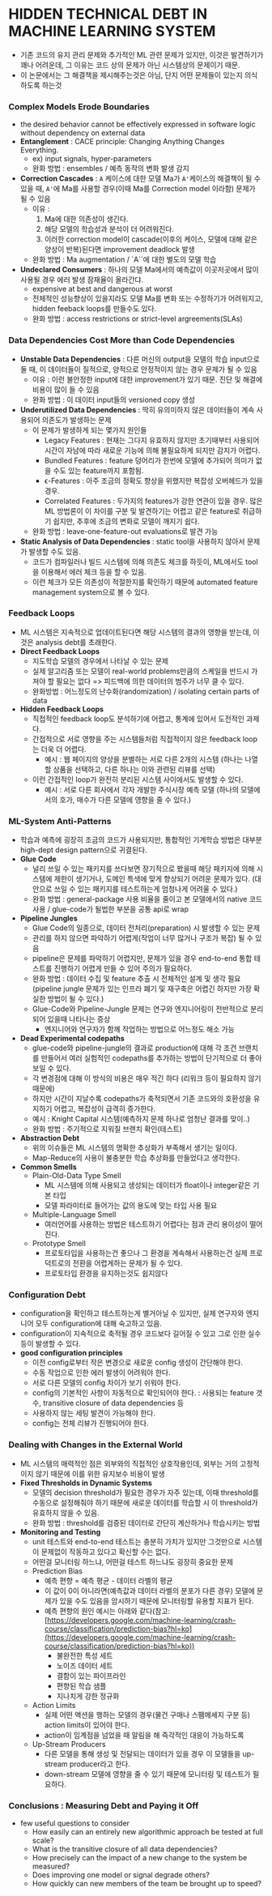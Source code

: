 # HIDDEN TECHNICAL DEBT IN MACHINE LEARNING SYSTEM

- 기존 코드의 유지 관리 문제와 추가적인 ML 관련 문제가 있지만, 이것은 발견하기가 꽤나 어려운데, 그 이유는 코드 상의 문제가 아닌 시스템상의 문제이기 때문.
- 이 논문에서는 그 해결책을 제시해주는것은 아님, 단지 어떤 문제들이 있는지 의식하도록 하는것

### Complex Models Erode Boundaries

- the desired behavior cannot be effectively expressed in software logic without dependency on external data
- **Entanglement** : CACE principle: Changing Anything Changes Everything.
    - ex) input signals, hyper-parameters
    - 완화 방법 : ensembles / 예측 동작의 변화 발생 감지
- **Correction Cascades** : `A` 케이스에 대한 모델 Ma가 `A'`케이스의 해결책이 될 수 있을 때, `A'`에 Ma를 사용할 경우(이때 Ma를 Correction model 이라함) 문제가 될 수 있음
    - 이유 :
        1. Ma에 대한 의존성이 생긴다.	
        2. 해당 모델의 학습성과 분석이 더 어려워진다.	
        3. 이러한 correction model이 cascade(이후의 케이스, 모델에 대해 같은 양상이 반복)된다면 improvement deadlock 발생
    - 완화 방법 : Ma augmentation / `A``에 대한 별도의 모델 학습
- **Undeclared Consumers** : 하나의 모델 Ma에서의 예측값이 이곳저곳에서 많이 사용될 경우 에러 발생 잠재율이 올라간댜.
    - expensive at best and dangerous at worst
    - 전체적인 성능향상이 있을지라도 모델 Ma를 변화 또는 수정하기가 어려워지고, hidden feeback loops를 만들수도 있다.
    - 완화 방법 : access restrictions or strict-level argreements(SLAs)

### Data Dependencies Cost More than Code Dependencies

- **Unstable Data Dependencies** : 다른 머신의 output을 모델의 학습 input으로 둘 때, 이 데이터들이 질적으로, 양적으로 안정적이지 않는 경우 문제가 될 수 있음
    - 이유 : 이런 불안정한 input에 대한 improvement가 있기 때문. 진단 및 해결에 비용이 많이 들 수 있음
    - 완화 방법 : 이 데이터 input들의 versioned copy 생성
- **Underutilized Data Dependencies** : 딱히 유의미하지 않은 데이터들이 계속 사용되어 의존도가 발생하는 문제
    - 이 문제가 발생하게 되는 몇가지 원인들
        - Legacy Features : 현재는 그다지 유효하지 않지만 초기때부터 사용되어 시간이 자남에 따라 새로운 기능에 의해 불필요하게 되지만 감지가 어렵다.
        - Bundled Features : feature 덩어리가 한번에 모델에 추가되어 의미가 없을 수도 있는 feature까지 포함됨.
        - ϵ-Features : 아주 조금의 정확도 향상을 위했지만 복잡성 오버헤드가 있을 경우.
        - Correlated Features : 두가지의 features가 강한 연관이 있을 경우. 많은 ML 방법론이 이 차이를 구분 및 발견하기는 어렵고 같은 feature로 취급하기 쉽지만, 추후에 조금의 변화로 모델이 깨지기 쉽다.
    - 완화 방법 : leave-one-feature-out evaluations로 발견 가능
- **Static Analysis of Data Dependencies** : static tool을 사용하지 않아서 문제가 발생할 수도 있음.
    - 코드가 컴파일러나 빌드 시스템에 의해 의존도 체크를 하듯이, ML에서도 tool을 이용해서 에러 체크 등을 할 수 있음.
    - 이런 체크가 모든 의존성이 적절한지를 확인하기 때문에 automated feature management system으로 볼 수 있다.

### Feedback Loops

- ML 시스템은 지속적으로 업데이트된다면 해당 시스템의 결과의 영향을 받는데, 이것은 analysis debt를 초래한다.
- **Direct Feedback Loops**
    - 지도학습 모델의 경우에서 나타날 수 있는 문제
    - 실제 알고리즘 또는 모델이 real-world problems만큼의 스케일을 반드시 가져야 할 필요는 없다 => 피드백에 의한 데이터의 범주가 너무 클 수 있다.
    - 완화방법 : 어느정도의 난수화(randomization) / isolating certain parts of data
- **Hidden Feedback Loops**
    - 직접적인 feedback loop도 분석하기에 어렵고, 통계에 있어서 도전적인 과제다.
    - 간접적으로 서로 영향을 주는 시스템들처럼 직접적이지 않은 feedback loop는 더욱 더 어렵다.
        - 예시 : 웹 페이지의 양상을 분별하는 서로 다른 2개의 시스템 (하나는 나열할 상품을 선택하고, 다른 하나는 이와 관련된 리뷰를 선택)
    - 이런 간접적인 loop가 완전히 분리된 시스템 사이에서도 발생할 수 있다.
        - 예시 : 서로 다른 회사에서 각자 개발한 주식시장 예측 모델 (하나의 모델에서의 호가, 매수가 다른 모델에 영향을 줄 수 있다.)

### ML-System Anti-Patterns

- 학습과 예측에 굉장히 조금의 코드가 사용되지만, 통합적인 기계학습 방법은 대부분 high-dept design pattern으로 귀결된다.
- **Glue Code**
    - 널리 쓰일 수 있는 패키지를 쓰다보면 장기적으로 봤을때 해당 패키지에 의해 시스템에 제한이 생기거나, 도메인 특색에 맞게 향상되기 어려운 문제가 있다. (대안으로 쓰일 수 있는 패키지를 테스트하는게 엄청나게 어려울 수 있다.)
    - 완화 방법 : general-package 사용 비율을 줄이고 본 모델에서의 native 코드 사용 / glue-code가 될법한 부분을 공통 api로 wrap
- **Pipeline Jungles**
    - Glue Code의 일종으로, 데이터 전처리(preparation) 시 발생할 수 있는 문제
    - 관리를 하지 않으면 파악하기 어렵게(작업이 너무 많거나 구조가 복잡) 될 수 있음
    - pipeline은 문제를 파악하기 어렵지만, 문제가 있을 경우 end-to-end 통합 테스트를 진행하기 어렵게 만들 수 있어 주의가 필요하다.
    - 완화 방법 : 데이터 수집 및 feature 추출 시 전체적인 설계 및 생각 필요 (pipeline jungle 문제가 있는 인프라 폐기 및 재구축은 어렵긴 하지만 가장 확실한 방법이 될 수 있다.)
    - Glue-Code와 Pipeline-Jungle 문제는 연구와 엔지니어링이 전반적으로 분리되어 있을때 나타나는 증상
        - 엔지니어와 연구자가 함께 작업하는 방법으로 어느정도 해소 가능
- **Dead Experimental codepaths**
    - glue-code와 pipeline-jungle의 결과로 production에 대해 각 조건 브랜치를 만들어서 여러 실험적인 codepaths를 추가하는 방법이 단기적으로 더 좋아보일 수 있다.
    - 각 변경점에 대해 이 방식의 비용은 매우 적긴 하다 (리워크 등이 필요하지 않기 때문에)
    - 하지만 시간이 지날수록 codepaths가 축적되면서 기존 코드와의 호환성을 유지하기 어렵고, 복잡성이 급격히 증가한다.
    - 예시 : Knight Capital 시스템(예측하지 문제 하나로 엄청난 결과를 맞이..)
    - 완화 방법 : 주기적으로 지워질 브랜치 확인(테스트)
- **Abstraction Debt**
    - 위의 이슈들은 ML 시스템의 명확한 추상화가 부족해서 생기는 일이다.
    - Map-Reduce의 사용이 불충분한 학습 추상화를 만들었다고 생각한다.
- **Common Smells**
    - Plain-Old-Data Type Smell
        - ML 시스템에 의해 사용되고 생성되는 데이터가 float이나 integer같은 기본 타입
        - 모델 파라미터로 들어가는 값의 용도에 맞는 타입 사용 필요
    - Multiple-Language Smell
        - 여러언어를 사용하는 방법은 테스트하기 어렵다는 점과 관리 용이성이 떨어진다.
    - Prototype Smell
        - 프로토타입을 사용하는건 좋으나 그 환경을 계속해서 사용하는건 실제 프로덕트로의 전환을 어렵게하는 문제가 될 수 있다.
        - 프로토타입 환경을 유지하는것도 쉽지않다

### Configuration Debt

- configuration을 확인하고 테스트하는게 별거아닐 수 있지만, 실제 연구자와 엔지니어 모두 configuration에 대해 숙고하고 있음.
- configuration이 지속적으로 축적될 경우 코드보다 길어질 수 있고 그로 인한 실수 등이 발생할 수 있다.
- **good configuration principles**
    - 이전 config로부터 작은 변경으로 새로운 config 생성이 간단해야 한다.
    - 수동 작업으로 인한 에러 발생이 어려워야 한다.
    - 서로 다른 모델의 config 차이가 보기 쉬워야 한다.
    - config의 기본적인 사항이 자동적으로 확인되어야 한다. : 사용되는 feature 갯수, transitive closure of data dependencies 등
    - 사용하지 않는 세팅 발견이 가능해야 한다.
    - config는 전체 리뷰가 진행되어야 한다.

### Dealing with Changes in the External World

- ML 시스템의 매력적인 점은 외부와의 직접적인 상호작용인데, 외부는 거의 고정적이지 않기 때문에 이를 위한 유지보수 비용이 발생
- **Fixed Thresholds in Dynamic Systems**
    - 모델의 decision threshold가 필요한 경우가 자주 있는데, 이때 threshold를 수동으로 설정해줘야 하기 때문에 새로운 데이터를 학습할 시 이 threshold가 유효하지 않을 수 있음.
    - 완화 방법 : threshold를 검증된 데이터로 간단히 계산하거나 학습시키는 방법
- **Monitoring and Testing**
    - unit 테스트와 end-to-end 테스트는 충분히 가치가 있지만 그것만으로 시스템이 문제없이 작동하고 있다고 확신할 수는 없다.
    - 어떤걸 모니터링 하느냐, 어떤걸 테스트 하느냐도 굉장히 중요한 문제
    - Prediction Bias
        - 예측 편향 = 예측 평균 - 데이터 라벨의 평균
        - 이 값이 0이 아니라면(예측값과 데이터 라벨의 분포가 다른 경우) 모델에 문제가 있을 수도 있음을 암시하기 때문에 모니터링할 유용할 지표가 된다.
        - 예측 편향의 원인 예시는 아래와 같다(참고: [https://developers.google.com/machine-learning/crash-course/classification/prediction-bias?hl=ko](https://developers.google.com/machine-learning/crash-course/classification/prediction-bias?hl=ko))
            - 불완전한 특성 세트
            - 노이즈 데이터 세트
            - 결함이 있는 파이프라인
            - 편향된 학습 샘플
            - 지나치게 강한 정규화
    - Action Limits
        - 실제 어떤 액션을 행하는 모델의 경우(물건 구매나 스팸메세지 구분 등) action limits이 있어야 한다.
        - action이 임계점을 넘었을 때 알림을 해 즉각적인 대응이 가능하도록
    - Up-Stream Producers
        - 다른 모델을 통해 생성 및 전달되는 데이터가 있을 경우 이 모델들을 up-stream producer라고 한다.
        - down-stream 모델에 영향을 줄 수 있기 때문에 모니터링 및 테스트가 필요하다.

### Conclusions : Measuring Debt and Paying it Off

- few useful questions to consider
    - How easily can an entirely new algorithmic approach be tested at full scale?
    - What is the transitive closure of all data dependencies?
    - How precisely can the impact of a new change to the system be measured?
    - Does improving one model or signal degrade others?
    - How quickly can new members of the team be brought up to speed?
